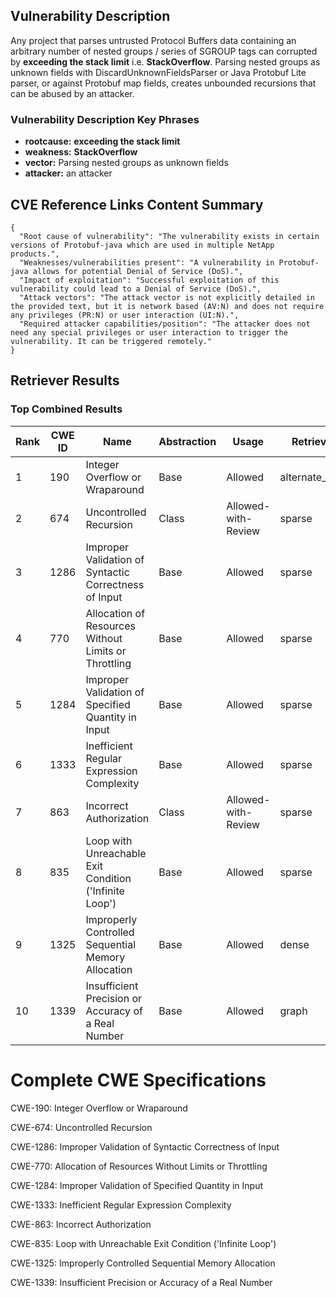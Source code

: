 ## Vulnerability Description
Any project that parses untrusted Protocol Buffers data containing an arbitrary number of nested groups / series of SGROUP tags can corrupted by **exceeding the stack limit** i.e. **StackOverflow**. Parsing nested groups as unknown fields with DiscardUnknownFieldsParser or Java Protobuf Lite parser, or against Protobuf map fields, creates unbounded recursions that can be abused by an attacker.

### Vulnerability Description Key Phrases
- **rootcause:** **exceeding the stack limit**
- **weakness:** **StackOverflow**
- **vector:** Parsing nested groups as unknown fields
- **attacker:** an attacker

## CVE Reference Links Content Summary
```
{
  "Root cause of vulnerability": "The vulnerability exists in certain versions of Protobuf-java which are used in multiple NetApp products.",
  "Weaknesses/vulnerabilities present": "A vulnerability in Protobuf-java allows for potential Denial of Service (DoS).",
  "Impact of exploitation": "Successful exploitation of this vulnerability could lead to a Denial of Service (DoS).",
  "Attack vectors": "The attack vector is not explicitly detailed in the provided text, but it is network based (AV:N) and does not require any privileges (PR:N) or user interaction (UI:N).",
  "Required attacker capabilities/position": "The attacker does not need any special privileges or user interaction to trigger the vulnerability. It can be triggered remotely."
}
```

## Retriever Results

### Top Combined Results

| Rank | CWE ID | Name | Abstraction | Usage  | Retrievers | Individual Scores |
|------|--------|------|-------------|-------|------------|-------------------|
| 1 | 190 | Integer Overflow or Wraparound | Base | Allowed | alternate_terms | 0.800 |
| 2 | 674 | Uncontrolled Recursion | Class | Allowed-with-Review | sparse | 0.341 |
| 3 | 1286 | Improper Validation of Syntactic Correctness of Input | Base | Allowed | sparse | 0.293 |
| 4 | 770 | Allocation of Resources Without Limits or Throttling | Base | Allowed | sparse | 0.286 |
| 5 | 1284 | Improper Validation of Specified Quantity in Input | Base | Allowed | sparse | 0.285 |
| 6 | 1333 | Inefficient Regular Expression Complexity | Base | Allowed | sparse | 0.269 |
| 7 | 863 | Incorrect Authorization | Class | Allowed-with-Review | sparse | 0.265 |
| 8 | 835 | Loop with Unreachable Exit Condition ('Infinite Loop') | Base | Allowed | sparse | 0.264 |
| 9 | 1325 | Improperly Controlled Sequential Memory Allocation | Base | Allowed | dense | 0.536 |
| 10 | 1339 | Insufficient Precision or Accuracy of a Real Number | Base | Allowed | graph | 0.002 |



# Complete CWE Specifications

CWE-190: Integer Overflow or Wraparound

CWE-674: Uncontrolled Recursion

CWE-1286: Improper Validation of Syntactic Correctness of Input

CWE-770: Allocation of Resources Without Limits or Throttling

CWE-1284: Improper Validation of Specified Quantity in Input

CWE-1333: Inefficient Regular Expression Complexity

CWE-863: Incorrect Authorization

CWE-835: Loop with Unreachable Exit Condition ('Infinite Loop')

CWE-1325: Improperly Controlled Sequential Memory Allocation

CWE-1339: Insufficient Precision or Accuracy of a Real Number